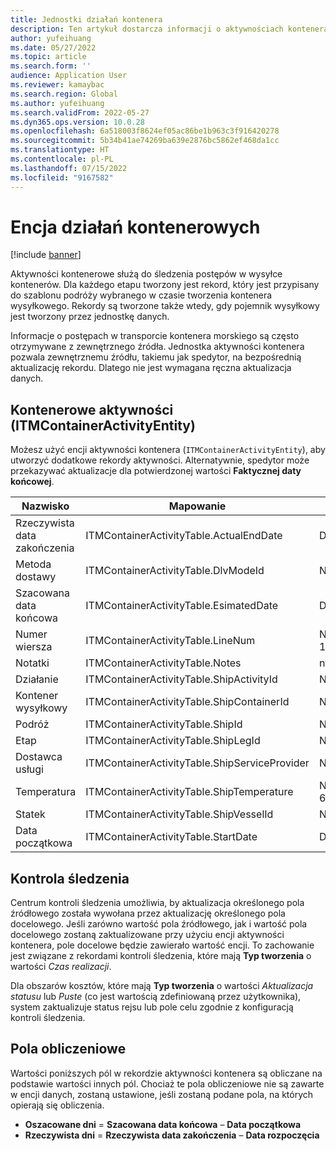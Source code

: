 ```yaml
---
title: Jednostki działań kontenera
description: Ten artykuł dostarcza informacji o aktywnościach kontenera, które są używane do śledzenia postępu wysyłki kontenerów.
author: yufeihuang
ms.date: 05/27/2022
ms.topic: article
ms.search.form: ''
audience: Application User
ms.reviewer: kamaybac
ms.search.region: Global
ms.author: yufeihuang
ms.search.validFrom: 2022-05-27
ms.dyn365.ops.version: 10.0.28
ms.openlocfilehash: 6a518003f8624ef05ac86be1b963c3f916420278
ms.sourcegitcommit: 5b34b41ae74269ba639e2876bc5862ef468da1cc
ms.translationtype: HT
ms.contentlocale: pl-PL
ms.lasthandoff: 07/15/2022
ms.locfileid: "9167582"
---
```

# <a name="container-activities-entity"></a>Encja działań kontenerowych

[!include [banner](../includes/banner.md)]

Aktywności kontenerowe służą do śledzenia postępów w wysyłce kontenerów. Dla każdego etapu tworzony jest rekord, który jest przypisany do szablonu podróży wybranego w czasie tworzenia kontenera wysyłkowego. Rekordy są tworzone także wtedy, gdy pojemnik wysyłkowy jest tworzony przez jednostkę danych.

Informacje o postępach w transporcie kontenera morskiego są często otrzymywane z zewnętrznego źródła. Jednostka aktywności kontenera pozwala zewnętrznemu źródłu, takiemu jak spedytor, na bezpośrednią aktualizację rekordu. Dlatego nie jest wymagana ręczna aktualizacja danych.

## <a name="container-activities-itmcontaineractivityentity"></a>Kontenerowe aktywności (ITMContainerActivityEntity)

Możesz użyć encji aktywności kontenera (`ITMContainerActivityEntity`), aby utworzyć dodatkowe rekordy aktywności. Alternatywnie, spedytor może przekazywać aktualizacje dla potwierdzonej wartości **Faktycznej daty końcowej**.

| Nazwisko | Mapowanie | Typ danych | Klucz | Wymagana |
|---|---|---|---|---|
| Rzeczywista data zakończenia | ITMContainerActivityTable.ActualEndDate | Data/godzina | Nie | Nie |
| Metoda dostawy | ITMContainerActivityTable.DlvModeId | Nvarchar(10) | Nie | Nie |
| Szacowana data końcowa | ITMContainerActivityTable.EsimatedDate | Data/godzina | Nie | Nie |
| Numer wiersza | ITMContainerActivityTable.LineNum | Numeric(32, 16) | **Tak** | Nie |
| Notatki | ITMContainerActivityTable.Notes | nvarchar(MAX) | Nie | Nie |
| Działanie | ITMContainerActivityTable.ShipActivityId | Nvarchar(10) | Nie | **Tak** |
| Kontener wysyłkowy | ITMContainerActivityTable.ShipContainerId | Nvarchar(20) | **Tak** | **Tak** |
| Podróż | ITMContainerActivityTable.ShipId | Nvarchar(20) | **Tak** | **Tak** |
| Etap | ITMContainerActivityTable.ShipLegId | Nvarchar(20) | Nie | **Tak** |
| Dostawca usługi | ITMContainerActivityTable.ShipServiceProvider | Nvarchar(20) | Nie | Nie |
| Temperatura | ITMContainerActivityTable.ShipTemperature | Numeric(32, 6) | Nie | Nie |
| Statek | ITMContainerActivityTable.ShipVesselId | Nvarchar(20) | Nie | Nie |
| Data początkowa | ITMContainerActivityTable.StartDate | Data/godzina | Nie | Nie |

## <a name="tracking-control"></a>Kontrola śledzenia

Centrum kontroli śledzenia umożliwia, by aktualizacja określonego pola źródłowego została wywołana przez aktualizację określonego pola docelowego. Jeśli zarówno wartość pola źródłowego, jak i wartość pola docelowego zostaną zaktualizowane przy użyciu encji aktywności kontenera, pole docelowe będzie zawierało wartość encji. To zachowanie jest związane z rekordami kontroli śledzenia, które mają **Typ tworzenia** o wartości *Czas realizacji*.

Dla obszarów kosztów, które mają **Typ tworzenia** o wartości *Aktualizacja statusu* lub *Puste* (co jest wartością zdefiniowaną przez użytkownika), system zaktualizuje status rejsu lub pole celu zgodnie z konfiguracją kontroli śledzenia.

## <a name="calculated-fields"></a>Pola obliczeniowe

Wartości poniższych pól w rekordzie aktywności kontenera są obliczane na podstawie wartości innych pól. Chociaż te pola obliczeniowe nie są zawarte w encji danych, zostaną ustawione, jeśli zostaną podane pola, na których opierają się obliczenia.

- **Oszacowane dni** = **Szacowana data końcowa** – **Data początkowa**
- **Rzeczywista dni** = **Rzeczywista data zakończenia** – **Data rozpoczęcia**
